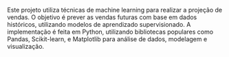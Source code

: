 Este projeto utiliza técnicas de machine learning para realizar a projeção de vendas. O objetivo é prever as vendas futuras com base em dados históricos, utilizando modelos de aprendizado supervisionado. A implementação é feita em Python, utilizando bibliotecas populares como Pandas, Scikit-learn, e Matplotlib para análise de dados, modelagem e visualização.
